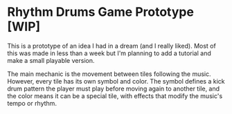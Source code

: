 # Rhythm Drums Game Prototype [WIP]
 This is a prototype of an idea I had in a dream (and I really liked). 
 Most of this was made in less than a week but I'm planning to add a tutorial and make a small playable version.

 
 
The main mechanic is the movement between tiles following the music. However, every tile has its own symbol and color. The symbol 
defines a kick drum pattern the player must play before moving again to another tile, and the color means it can be a special tile,
with effects that modify the music's tempo or rhythm.
